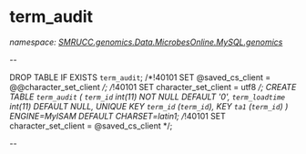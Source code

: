 ﻿# term_audit
_namespace: [SMRUCC.genomics.Data.MicrobesOnline.MySQL.genomics](./index.md)_

--
 
 DROP TABLE IF EXISTS `term_audit`;
 /*!40101 SET @saved_cs_client = @@character_set_client */;
 /*!40101 SET character_set_client = utf8 */;
 CREATE TABLE `term_audit` (
 `term_id` int(11) NOT NULL DEFAULT '0',
 `term_loadtime` int(11) DEFAULT NULL,
 UNIQUE KEY `term_id` (`term_id`),
 KEY `ta1` (`term_id`)
 ) ENGINE=MyISAM DEFAULT CHARSET=latin1;
 /*!40101 SET character_set_client = @saved_cs_client */;
 
 --




